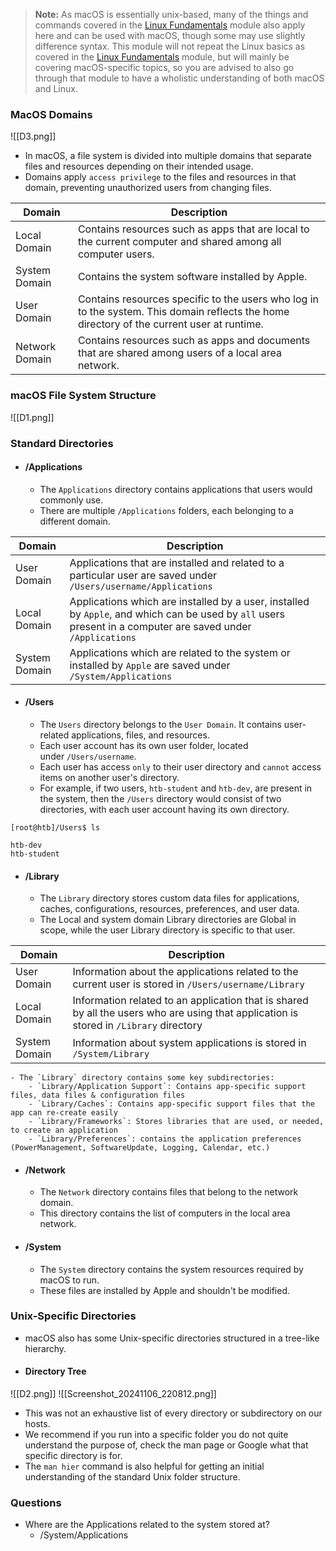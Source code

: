 > **Note:** As macOS is essentially unix-based, many of the things and commands covered in the [Linux Fundamentals](https://academy.hackthebox.com/module/details/18) module also apply here and can be used with macOS, though some may use slightly difference syntax. This module will not repeat the Linux basics as covered in the [Linux Fundamentals](https://academy.hackthebox.com/module/details/18) module, but will mainly be covering macOS-specific topics, so you are advised to also go through that module to have a wholistic understanding of both macOS and Linux.



### MacOS Domains
![[D3.png]]
- In macOS, a file system is divided into multiple domains that separate files and resources depending on their intended usage.
- Domains apply `access privilege` to the files and resources in that domain, preventing unauthorized users from changing files.

| Domain         | Description                                                                                                                                |
| -------------- | ------------------------------------------------------------------------------------------------------------------------------------------ |
| Local Domain   | Contains resources such as apps that are local to the current computer and shared among all computer users.                                |
| System Domain  | Contains the system software installed by Apple.                                                                                           |
| User Domain    | Contains resources specific to the users who log in to the system. This domain reflects the home directory of the current user at runtime. |
| Network Domain | Contains resources such as apps and documents that are shared among users of a local area network.                                         |



### macOS File System Structure
![[D1.png]]



### Standard Directories
- #### /Applications
	- The `Applications` directory contains applications that users would commonly use. 
	- There are multiple `/Applications` folders, each belonging to a different domain.

| Domain        | Description                                                                                                                                                  |
| ------------- | ------------------------------------------------------------------------------------------------------------------------------------------------------------ |
| User Domain   | Applications that are installed and related to a particular user are saved under `/Users/username/Applications`                                              |
| Local Domain  | Applications which are installed by a user, installed by `Apple`, and which can be used by `all` users present in a computer are saved under `/Applications` |
| System Domain | Applications which are related to the system or installed by `Apple` are saved under `/System/Applications`                                                  |
- #### /Users
	- The `Users` directory belongs to the `User Domain`. It contains user-related applications, files, and resources. 
	- Each user account has its own user folder, located under `/Users/username`. 
	- Each user has access `only` to their user directory and `cannot` access items on another user's directory.
	- For example, if two users, `htb-student` and `htb-dev`, are present in the system, then the `/Users` directory would consist of two directories, with each user account having its own directory.
```
[root@htb]/Users$ ls

htb-dev
htb-student
```

- #### /Library
	- The `Library` directory stores custom data files for applications, caches, configurations, resources, preferences, and user data. 
	- The Local and system domain Library directories are Global in scope, while the user Library directory is specific to that user.

| Domain        | Description                                                                                                                            |
| ------------- | -------------------------------------------------------------------------------------------------------------------------------------- |
| User Domain   | Information about the applications related to the current user is stored in `/Users/username/Library`                                  |
| Local Domain  | Information related to an application that is shared by all the users who are using that application is stored in `/Library` directory |
| System Domain | Information about system applications is stored in `/System/Library`                                                                   |
	- The `Library` directory contains some key subdirectories:
		- `Library/Application Support`: Contains app-specific support files, data files & configuration files
		- `Library/Caches`: Contains app-specific support files that the app can re-create easily
		- `Library/Frameworks`: Stores libraries that are used, or needed, to create an application
		- `Library/Preferences`: contains the application preferences (PowerManagement, SoftwareUpdate, Logging, Calendar, etc.)
- #### /Network
	- The `Network` directory contains files that belong to the network domain. 
	- This directory contains the list of computers in the local area network.
- #### /System
	- The `System` directory contains the system resources required by macOS to run. 
	- These files are installed by Apple and shouldn't be modified.



### Unix-Specific Directories
- macOS also has some Unix-specific directories structured in a tree-like hierarchy.
- #### Directory Tree
![[D2.png]]
![[Screenshot_20241106_220812.png]]
- This was not an exhaustive list of every directory or subdirectory on our hosts. 
- We recommend if you run into a specific folder you do not quite understand the purpose of, check the man page or Google what that specific directory is for. 
- The `man hier` command is also helpful for getting an initial understanding of the standard Unix folder structure.



### Questions
- Where are the Applications related to the system stored at?
	- /System/Applications